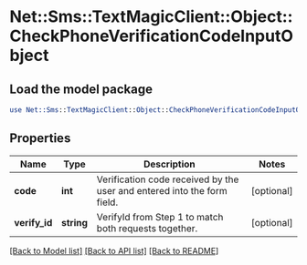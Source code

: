# Net::Sms::TextMagicClient::Object::CheckPhoneVerificationCodeInputObject

## Load the model package
```perl
use Net::Sms::TextMagicClient::Object::CheckPhoneVerificationCodeInputObject;
```

## Properties
Name | Type | Description | Notes
------------ | ------------- | ------------- | -------------
**code** | **int** | Verification code received by the user and entered into the form field. | [optional] 
**verify_id** | **string** | VerifyId from Step 1 to match both requests together. | [optional] 

[[Back to Model list]](../README.md#documentation-for-models) [[Back to API list]](../README.md#documentation-for-api-endpoints) [[Back to README]](../README.md)


